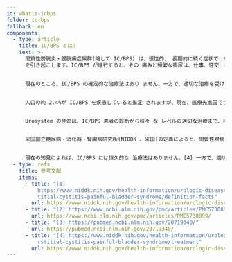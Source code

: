 ```yaml
---
id: whatis-icbps
folder: ic-bps
fallback: en
components:
  - type: article
    title: IC/BPS とは?
    text: >-
      間質性膀胱炎・膀胱痛症候群(略して IC/BPS) は、慢性的、 長期的に続く症状で、患者の生活の質に大きな影 響を与える痛みを伴う尿路症状
      を引き起こします。IC/BPS が進行すると、その 痛みと頻繁な排尿は、仕事、性交、社会生活、睡 眠をひどく妨げる可能性があります。


      現在のところ、IC/BPS の確定的な治療法はあり ません。一方で、適切な治療を受けることにより 、患者は何年も無症状でいられ、通常の生活の質 を維持することができます。維持療法では、何年も、場合によっては生涯にわたって患者 の状態を観察することが必要です


      人口の約 2.4%が IC/BPS を疾患していると推定 されますが、現在、医療先進国でさえ、実際に IC/BPS と診断されている患者は 5~10%に過ぎま せん。残念ながら、IC/BPS は診断が遅れるほど症状が 重くなります。


      Urosystem の使命は、IC/BPS 患者の診断から様々 な レベルの適切な治療まで、オールラウンドなソリ ューションを提供することです。


      米国国立糖尿病・消化器・腎臓病研究所(NIDDK 、米国)の定義によると、間質性膀胱炎・膀胱痛 症候群(IC/BPS)は、疼痛を伴う泌尿器系の 症状が慢性的または長期に持続する疾患です。[1] その症状は患者の QOL(生活の質?) に大きな影響を与えます。[2] IC/BPS が進行すると、疼痛と頻尿(1 日 80 回を 超えることもある)により、仕事、性交渉、社会 生活、夜間の休息に重大な支障をきたすことがあ ります。IC/BPS 患者には、その他の慢性疾患も 通常より頻繁に発生します。[3]


      現在の知見によれば、IC/BPS には恒久的な 治療法はありません。[4] 一方で、適切な治療を受けることにより、何年も 症状から解放され、標準的な生活の質を維持する ことが可能です。IC/BPS は、診断される症例数 の増加と治療期間の長さから、近い将来、医療シ ステムに必要とされる資源の増大が予想されます。
  - type: refs
    title: 参考文献
    items:
      - title: "[1]
          https://www.niddk.nih.gov/health-information/urologic-diseases/inters\
          titial-cystitis-painful-bladder-syndrome/definition-facts"
        url: https://www.niddk.nih.gov/health-information/urologic-diseases/interstitial-cystitis-painful-bladder-syndrome/definition-facts
      - title: "[2] https://www.ncbi.nlm.nih.gov/pmc/articles/PMC5730899/"
        url: https://www.ncbi.nlm.nih.gov/pmc/articles/PMC5730899/
      - title: "[3] https://pubmed.ncbi.nlm.nih.gov/20719340/"
        url: https://pubmed.ncbi.nlm.nih.gov/20719340/
      - title: "[4] https://www.niddk.nih.gov/health-information/urologic-diseases/inte\
          rstitial-cystitis-painful-bladder-syndrome/treatment"
        url: https://www.niddk.nih.gov/health-information/urologic-diseases/interstitial-cystitis-painful-bladder-syndrome/treatment
---
```

